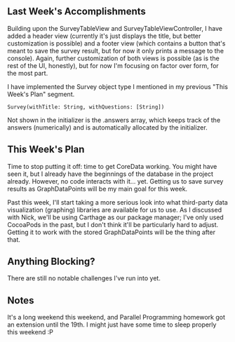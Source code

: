 ## Last Week's Accomplishments

Building upon the SurveyTableView and SurveyTableViewController, I have added a header view (currently it's just displays the title, but better customization is possible) and a footer view (which contains a button that's meant to save the survey result, but for now it only prints a message to the console). Again, further customization of both views is possible (as is the rest of the UI, honestly), but for now I'm focusing on factor over form, for the most part.

I have implemented the Survey object type I mentioned in my previous "This Week's Plan" segment.
```
Survey(withTitle: String, withQuestions: [String])
```
Not shown in the initializer is the .answers array, which keeps track of the answers (numerically) and is automatically allocated by the initializer.

## This Week's Plan

Time to stop putting it off: time to get CoreData working. You might have seen it, but I already have the beginnings of the database in the project already. However, no code interacts with it... yet. Getting us to save survey results as GraphDataPoints will be my main goal for this week.

Past this week, I'll start taking a more serious look into what third-party data visualization (graphing) libraries are available for us to use. As I discussed with Nick, we'll be using Carthage as our package manager; I've only used CocoaPods in the past, but I don't think it'll be particularly hard to adjust. Getting it to work with the stored GraphDataPoints will be the thing after that.

## Anything Blocking?

There are still no notable challenges I've run into yet.

## Notes

It's a long weekend this weekend, and Parallel Programming homework got an extension until the 19th. I might just have some time to sleep properly this weekend :P
